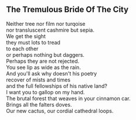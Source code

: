 The Tremulous Bride Of The City
-------------------------------
Neither tree nor film nor turqoise  
nor transluscent cashmire but sepia.  
We get the sight  
they must lots to tread  
to each other  
or perhaps nothing but daggers.  
Perhaps they are not rejected.  
You see lip as wide as the rain.  
And you'll ask why doesn't his poetry  
recover of mists and times  
and the full fellowships of his native land?  
I want you to gallop on my hand.  
The brutal forest that weaves in your cinnamon car.  
Brings all the falters doves.  
Our new cactus, our cordial cathedral loops.  

